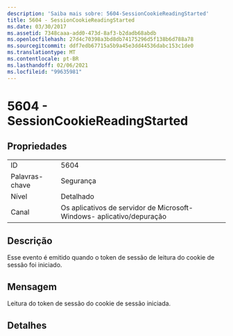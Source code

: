 ```yaml
---
description: 'Saiba mais sobre: 5604-SessionCookieReadingStarted'
title: 5604 - SessionCookieReadingStarted
ms.date: 03/30/2017
ms.assetid: 7348caaa-add0-473d-8af3-b2dadb68abdb
ms.openlocfilehash: 27d4c70398a3bd8db74175296d5f138b6d788a78
ms.sourcegitcommit: ddf7edb67715a5b9a45e3dd44536dabc153c1de0
ms.translationtype: MT
ms.contentlocale: pt-BR
ms.lasthandoff: 02/06/2021
ms.locfileid: "99635981"
---
```

# <a name="5604---sessioncookiereadingstarted"></a>5604 - SessionCookieReadingStarted

## <a name="properties"></a>Propriedades  
  
|||  
|-|-|  
|ID|5604|  
|Palavras-chave|Segurança|  
|Nível|Detalhado|  
|Canal|Os aplicativos de servidor de Microsoft-Windows- aplicativo/depuração|  
  
## <a name="description"></a>Descrição  

 Esse evento é emitido quando o token de sessão de leitura do cookie de sessão foi iniciado.  
  
## <a name="message"></a>Mensagem  

 Leitura do token de sessão do cookie de sessão iniciada.  
  
## <a name="details"></a>Detalhes
